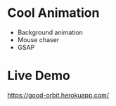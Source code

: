 # Cool Animation
- Background animation
- Mouse chaser
- GSAP

# Live Demo
https://good-orbit.herokuapp.com/